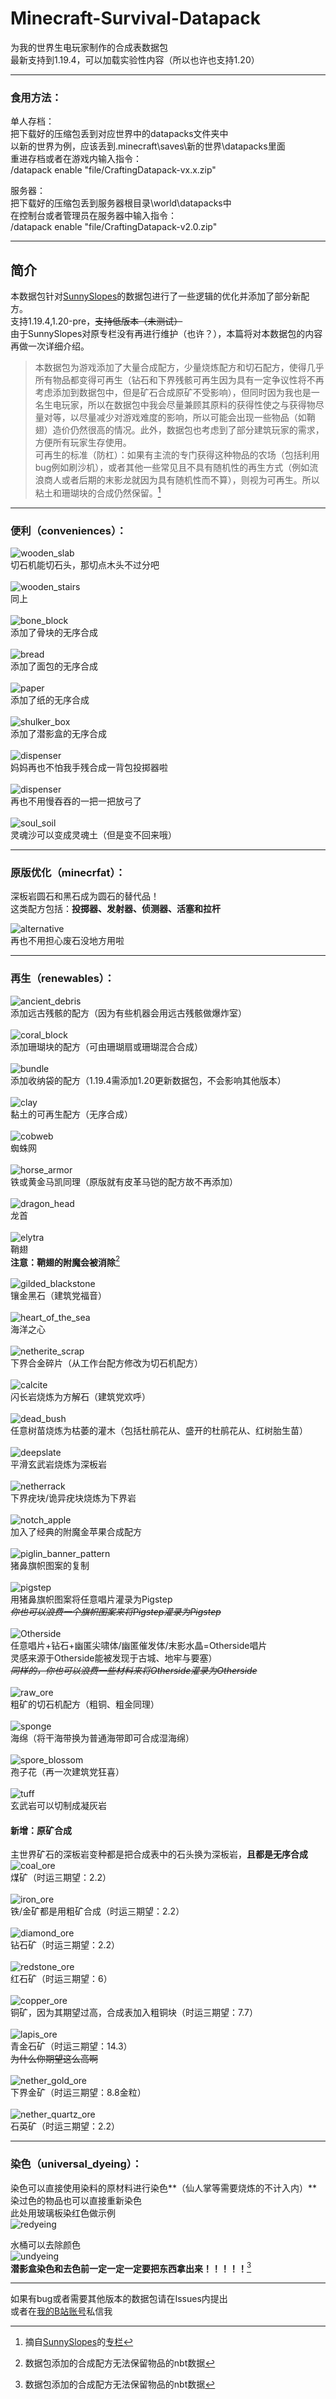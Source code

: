 # Minecraft-Survival-Datapack  
为我的世界生电玩家制作的合成表数据包  
最新支持到1.19.4，可以加载实验性内容（所以也许也支持1.20）  
  
---
### 食用方法：
单人存档：  
把下载好的压缩包丢到对应世界中的datapacks文件夹中  
以新的世界为例，应该丢到\.minecraft\saves\新的世界\datapacks里面  
重进存档或者在游戏内输入指令：  
/datapack enable "file/CraftingDatapack-vx.x.zip"  
  
服务器：  
把下载好的压缩包丢到服务器根目录\world\datapacks中  
在控制台或者管理员在服务器中输入指令：  
/datapack enable "file/CraftingDatapack-v2.0.zip"  
  
  ---
## 简介
本数据包针对[SunnySlopes](https://space.bilibili.com/100377977)的数据包进行了一些逻辑的优化并添加了部分新配方。  
支持1.19.4,1.20-pre，<del>支持低版本（未测试）</del>  
由于SunnySlopes对原专栏没有再进行维护（也许？），本篇将对本数据包的内容再做一次详细介绍。
> 本数据包为游戏添加了大量合成配方，少量烧炼配方和切石配方，使得几乎所有物品都变得可再生（钻石和下界残骸可再生因为具有一定争议性将不再考虑添加到数据包中，但是矿石合成原矿不受影响），但同时因为我也是一名生电玩家，所以在数据包中我会尽量兼顾其原料的获得性使之与获得物尽量对等，以尽量减少对游戏难度的影响，所以可能会出现一些物品（如鞘翅）造价仍然很高的情况。此外，数据包也考虑到了部分建筑玩家的需求，方便所有玩家生存使用。</br>可再生的标准（防杠）：如果有主流的专门获得这种物品的农场（包括利用bug例如刷沙机），或者其他一些常见且不具有随机性的再生方式（例如流浪商人或者后期的末影龙就因为具有随机性而不算），则视为可再生。所以粘土和珊瑚块的合成仍然保留。[^引用]  

---
### 便利（conveniences）：  

![wooden_slab](https://github.com/JackHaozhu/image/blob/main/craftingdatapack/01.png)  
切石机能切石头，那切点木头不过分吧</br>  
![wooden_stairs](https://github.com/JackHaozhu/image/blob/main/craftingdatapack/02.png)  
同上</br>  
![bone_block](https://github.com/JackHaozhu/image/blob/main/craftingdatapack/03.png)  
添加了骨块的无序合成</br>  
![bread](https://github.com/JackHaozhu/image/blob/main/craftingdatapack/04.png)  
添加了面包的无序合成</br>  
![paper](https://github.com/JackHaozhu/image/blob/main/craftingdatapack/05.png)  
添加了纸的无序合成</br>  
![shulker_box](https://github.com/JackHaozhu/image/blob/main/craftingdatapack/06.png)  
添加了潜影盒的无序合成</br>  
![dispenser](https://github.com/JackHaozhu/image/blob/main/craftingdatapack/07.png)  
妈妈再也不怕我手残合成一背包投掷器啦</br>  
![dispenser](https://github.com/JackHaozhu/image/blob/main/craftingdatapack/08.png)  
再也不用慢吞吞的一把一把放弓了</br>  
![soul_soil](https://github.com/JackHaozhu/image/blob/main/craftingdatapack/09.png)  
灵魂沙可以变成灵魂土（但是变不回来哦）</br>  

---
### 原版优化（minecrfat）：  
深板岩圆石和黑石成为圆石的替代品！  
这类配方包括：**投掷器、发射器、侦测器、活塞和拉杆**
  
![alternative](https://github.com/JackHaozhu/image/blob/main/craftingdatapack/10.gif)  
再也不用担心废石没地方用啦</br>  

---
### 再生（renewables）：  
![ancient_debris](https://github.com/JackHaozhu/image/blob/main/craftingdatapack/11.png)  
添加远古残骸的配方（因为有些机器会用远古残骸做爆炸室）</br>  
![coral_block](https://github.com/JackHaozhu/image/blob/main/craftingdatapack/12.gif)  
添加珊瑚块的配方（可由珊瑚扇或珊瑚混合合成）</br>  
![bundle](https://github.com/JackHaozhu/image/blob/main/craftingdatapack/13.png)  
添加收纳袋的配方（1.19.4需添加1.20更新数据包，不会影响其他版本）</br>  
![clay](https://github.com/JackHaozhu/image/blob/main/craftingdatapack/14.png)  
黏土的可再生配方（无序合成）</br>  
![cobweb](https://github.com/JackHaozhu/image/blob/main/craftingdatapack/15.png)  
蜘蛛网</br>  
![horse_armor](https://github.com/JackHaozhu/image/blob/main/craftingdatapack/16.png)  
铁或黄金马凯同理（原版就有皮革马铠的配方故不再添加）</br>  
![dragon_head](https://github.com/JackHaozhu/image/blob/main/craftingdatapack/17.png)  
龙首</br>  
![elytra](https://github.com/JackHaozhu/image/blob/main/craftingdatapack/18.png)  
鞘翅  
**注意：鞘翅的附魔会被消除**[^数据包合成表]</br>  
![gilded_blackstone](https://github.com/JackHaozhu/image/blob/main/craftingdatapack/19.png)  
镶金黑石（建筑党福音）</br>  
![heart_of_the_sea](https://github.com/JackHaozhu/image/blob/main/craftingdatapack/20.png)  
海洋之心</br>  
![netherite_scrap](https://github.com/JackHaozhu/image/blob/main/craftingdatapack/21.png)  
下界合金碎片（从工作台配方修改为切石机配方）</br>  
![calcite](https://github.com/JackHaozhu/image/blob/main/craftingdatapack/22.gif)  
闪长岩烧炼为方解石（建筑党欢呼）</br>  
![dead_bush](https://github.com/JackHaozhu/image/blob/main/craftingdatapack/23.gif)  
任意树苗烧炼为枯萎的灌木（包括杜鹃花从、盛开的杜鹃花从、红树胎生苗）</br>  
![deepslate](https://github.com/JackHaozhu/image/blob/main/craftingdatapack/24.gif)  
平滑玄武岩烧炼为深板岩</br>  
![netherrack](https://github.com/JackHaozhu/image/blob/main/craftingdatapack/25.gif)  
下界疣块/诡异疣块烧炼为下界岩</br>  
![notch_apple](https://github.com/JackHaozhu/image/blob/main/craftingdatapack/26.png)  
加入了经典的附魔金苹果合成配方</br>  
![piglin_banner_pattern](https://github.com/JackHaozhu/image/blob/main/craftingdatapack/27.png)  
猪鼻旗帜图案的复制</br>  
![pigstep](https://github.com/JackHaozhu/image/blob/main/craftingdatapack/28.gif)  
用猪鼻旗帜图案将任意唱片灌录为Pigstep  
_<del>你也可以浪费一个旗帜图案来将Pigstep灌录为Pigstep</del>_</br>  
![Otherside](https://github.com/JackHaozhu/image/blob/main/craftingdatapack/29.gif)  
任意唱片+钻石+幽匿尖啸体/幽匿催发体/末影水晶=Otherside唱片  
灵感来源于Otherside能被发现于古城、地牢与要塞）  
_<del>同样的，你也可以浪费一些材料来将Otherside灌录为Otherside</del>_</br>  
![raw_ore](https://github.com/JackHaozhu/image/blob/main/craftingdatapack/30.png)  
粗矿的切石机配方（粗铜、粗金同理）</br>  
![sponge](https://github.com/JackHaozhu/image/blob/main/craftingdatapack/31.png)  
海绵（将干海带换为普通海带即可合成湿海绵）</br>  
![spore_blossom](https://github.com/JackHaozhu/image/blob/main/craftingdatapack/32.png)  
孢子花（再一次建筑党狂喜）</br>  
![tuff](https://github.com/JackHaozhu/image/blob/main/craftingdatapack/33.png)  
玄武岩可以切制成凝灰岩</br>  

#### 新增：原矿合成
主世界矿石的深板岩变种都是把合成表中的石头换为深板岩，**且都是无序合成**  
![coal_ore](https://github.com/JackHaozhu/image/blob/main/craftingdatapack/34.png)  
煤矿（时运三期望：2.2）</br>  
![iron_ore](https://github.com/JackHaozhu/image/blob/main/craftingdatapack/35.png)  
铁/金矿都是用粗矿合成（时运三期望：2.2）</br>  
![diamond_ore](https://github.com/JackHaozhu/image/blob/main/craftingdatapack/36.png)  
钻石矿（时运三期望：2.2）</br>  
![redstone_ore](https://github.com/JackHaozhu/image/blob/main/craftingdatapack/38.jpg)  
红石矿（时运三期望：6）</br>  
![copper_ore](https://github.com/JackHaozhu/image/blob/main/craftingdatapack/37.png)  
铜矿，因为其期望过高，合成表加入粗铜块（时运三期望：7.7）</br>  
![lapis_ore](https://github.com/JackHaozhu/image/blob/main/craftingdatapack/39.png)  
青金石矿（时运三期望：14.3）  
<del>为什么你期望这么高啊</del></br>  
![nether_gold_ore](https://github.com/JackHaozhu/image/blob/main/craftingdatapack/40.png)  
下界金矿（时运三期望：8.8金粒）</br>  
![nether_quartz_ore](https://github.com/JackHaozhu/image/blob/main/craftingdatapack/41.png)  
石英矿（时运三期望：2.2）</br>  

---
### 染色（universal_dyeing）：  
染色可以直接使用染料的原材料进行染色**（仙人掌等需要烧炼的不计入内）**  
染过色的物品也可以直接重新染色  
此处用玻璃板染红色做示例  
![redyeing](https://github.com/JackHaozhu/image/blob/main/craftingdatapack/42.gif)  

水桶可以去除颜色  
![undyeing](https://github.com/JackHaozhu/image/blob/main/craftingdatapack/43.gif)  
**潜影盒染色和去色前一定一定一定要把东西拿出来！！！！！**[^数据包合成表]

---
如果有bug或者需要其他版本的数据包请在Issues内提出  
或者在[我的B站账号](https://space.bilibili.com/319279623)私信我




[^引用]:摘自[SunnySlopes](https://space.bilibili.com/100377977)的[专栏](https://www.bilibili.com/read/cv11805605)
[^数据包合成表]:数据包添加的合成配方无法保留物品的nbt数据
